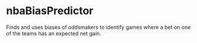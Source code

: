 # nbaBiasPredictor
Finds and uses biases of oddsmakers to identify games where a bet on one of the teams has an expected net gain.
